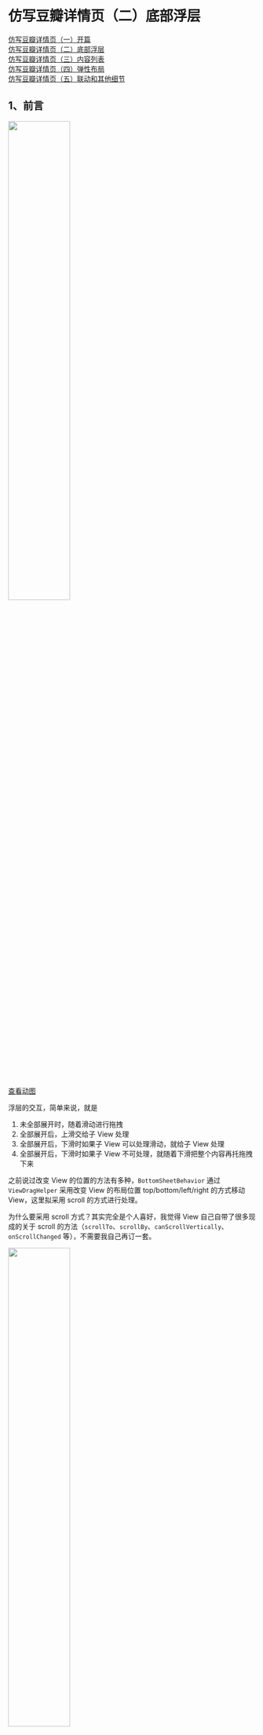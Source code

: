 # 仿写豆瓣详情页（二）底部浮层

[仿写豆瓣详情页（一）开篇](https://juejin.im/post/5ea3f88b6fb9a03c8b4c1ed2)  
[仿写豆瓣详情页（二）底部浮层](https://juejin.im/post/5ea3fc386fb9a03c7a333830)  
[仿写豆瓣详情页（三）内容列表](https://juejin.im/post/5ea3ffade51d4546ca30ccec)   
[仿写豆瓣详情页（四）弹性布局](https://juejin.im/post/5ea3f88b6fb9a03c8b4c1ed2)  
[仿写豆瓣详情页（五）联动和其他细节](https://juejin.im/post/5ea3f88b6fb9a03c8b4c1ed2)  

## 1、前言

<img src="./douban_floating_page.gif" width = "50%" />

[查看动图](./douban_floating_page.gif)  

浮层的交互，简单来说，就是
1. 未全部展开时，随着滑动进行拖拽
2. 全部展开后，上滑交给子 View 处理
3. 全部展开后，下滑时如果子 View 可以处理滑动，就给子 View 处理
4. 全部展开后，下滑时如果子 View 不可处理，就随着下滑把整个内容再托拖拽下来

之前说过改变 View 的位置的方法有多种，`BottomSheetBehavior` 通过 `ViewDragHelper` 采用改变 View 的布局位置 top/bottom/left/right 的方式移动 View，这里拟采用 scroll 的方式进行处理。  

为什么要采用 scroll 方式？其实完全是个人喜好，我觉得 View 自己自带了很多现成的关于 scroll 的方法（`scrollTo`、`scrollBy`、`canScrollVertically`、`onScrollChanged` 等），不需要我自己再订一套。  

<img src="./im_lazy.png" width = "50%" />

本文自定义的浮层视图名为 `BottomSheetLayout`，继承自 `FrameLayout`，就不自己处理 measure 和 layout 了。  

## 2、对外暴露的方法和属性

### 2.1、当前状态

首先我们需要定义浮层的状态，尽量简化，只定义三种状态：
- `BOTTOM_SHEET_STATE_COLLAPSED`：折叠状态，此时只露出最小显示高度
- `BOTTOM_SHEET_STATE_SCROLLING`：正在滚动中的状态
- `BOTTOM_SHEET_STATE_EXTENDED`：展开状态，此时露出全部内容

### 2.2、当前进度

进度即 View 移动的相对位置的百分比，根据 View 露出的最小高度，以及完全展开时的高度，确认 View 的移动范围，进而根据 View 的当前位置计算当前进度。  

`BOTTOM_SHEET_STATE_COLLAPSED` 时进度为 0，`BOTTOM_SHEET_STATE_EXTENDED` 时进度为 1，`BOTTOM_SHEET_STATE_SCROLLING` 则根据实际位置进行计算。  

当然还需要支持进度的设置，方便外部进行一些动画等操作。

由于 `BottomSheetLayout` 采用滚动的方式移动 View，所以进度就和 `View.scrollY` 相关，对进度的设置也就是 `View.scrollTo`。  

``` java
/**
 * 当前滚动的进度，[BOTTOM_SHEET_STATE_COLLAPSED] 时是 0，[BOTTOM_SHEET_STATE_EXTENDED] 时是 1
 */
@FloatRange(from = 0.0, to = 1.0)
var process = 0F

fun setProcess(@FloatRange(from = 0.0, to = 1.0) process: Float, smoothly: Boolean = true)
```

### 2.3、设置内容视图

由于我们需要一些特殊的属性，所以不能直接采用 `addView` 的方式。除了内容视图 `contentView`，还需要同时设置最小的显示高度 `minShowingHeight` 来计算滚动范围，初始状态 `initState` 来确定 `contentView` 的初始位置。

``` java
fun setContentView(
    contentView: View,
    minShowingHeight: Int,
    initState: Int = BOTTOM_SHEET_STATE_COLLAPSED
)
```

## 3、Layout 处理和滚动范围的确定

这里不改变原有的布局方式，只在布局后确定滚动范围，`scrollY` 的最小值 `minScrollY` 和最大值 `maxScrollY`，并根据初始状态设置进度（其实就是设置 `scrollY`）。

``` java
override fun onLayout(changed: Boolean, left: Int, top: Int, right: Int, bottom: Int) {
    super.onLayout(changed, left, top, right, bottom)
    // ...
    contentView?.also {
        // ...
        minScrollY = it.top + minShowingHeight - height
        maxScrollY = it.bottom - height
        if (initState == BOTTOM_SHEET_STATE_EXTENDED) {
            setProcess(1F, false)
        } else {
            setProcess(0F, false)
        }
    }
}
```

确定的滚动范围会用于 `canScrollVertically` 和 `scrollTo`，当然也会用在当前状态和进度的计算上。

``` java
/**
 * 滚动范围是[[minScrollY], [maxScrollY]]，根据方向判断垂直方向是否可以滚动
 */
override fun canScrollVertically(direction: Int): Boolean {
    return if (direction > 0) {
        scrollY < maxScrollY
    } else {
        scrollY > minScrollY
    }
}

/**
 * 滚动前做范围限制
 */
override fun scrollTo(x: Int, y: Int) {
    super.scrollTo(x, when {
        y < minScrollY -> minScrollY
        y > maxScrollY -> maxScrollY
        else -> y
    })
}
```

## 4、Touch 事件拦截

### 4.1、拦截的方案探讨

事件拦截的关键在于父 View 和子 View 都能处理事件时，事件要怎么分发的问题。一种是不拦截，让子 View 处理，子 View 不处理了父 View 在拦截；另一种是父 View 直接拦截，然后自己在事件处理的时候在进行分发。  

拦截的方式有个蛋疼的地方在于只要你拦截了事件，那之后子 View 就再也无法处理了。所以也就有了嵌套滚动的处理方式，不拦截事件，但是子 View 滚动时会先回调父 View，父 View 可以在那里进行拦截。  

事件拦截的逻辑是受滚动处理方式的影响的，最开始的时候我是采用嵌套滚动的方式处理滚动的，即：能不拦截事件就不拦截，交给子 View 处理，子 View 在发生滚动时，在收到的滚动时的 `onNestedPreScroll` 中判断是要自己滚还是子 View 滚。当然还要考虑子 View 不能滚动的情况，这时候就拦截下来自己进行滚动。  

### 4.2、本文的拦截方案

后来发现既要处理事件的拦截，又要处理滚动的拦截，太麻烦了（也可能是杀鸡用牛刀了）。我就改成了尽可能地拦截事件，然后根据手指的滑动计算需要的「滚动量」，再对「滚动量」进行分发，决定是自己滚，还是子 View 滚，逻辑为：
- `BOTTOM_SHEET_STATE_SCROLLING` 只是一个中间状态，肯定拦截
- `ACTION_MOVE` 时，如果触点在 `contentView` 上，且垂直移动大于水平移动，就拦截

``` java
override fun onInterceptTouchEvent(e: MotionEvent): Boolean {
    // 正在滚动中肯定要自己拦截处理
    if (state == BOTTOM_SHEET_STATE_SCROLLING) {
        return true
    }
    // move 时，在内容 view 区域，且 y 轴偏移更大，就拦截
    return if (e.action == MotionEvent.ACTION_MOVE) {
        contentView?.isUnder(e.rawX, e.rawY) == true && abs(lastX - e.x) < abs(lastY - e.y)
    } else {
        lastX = e.x
        lastY = e.y
        super.onInterceptTouchEvent(e)
    }
}
```

### 4.3、这里再多 BB 两句

尽可能拦截事件，然后自己分发「滚动量」稍微有点麻烦，但是处理逻辑更加明确。之前还做过体验不是很好的其他尝试：`BOTTOM_SHEET_STATE_EXTENDED` 时判断子 View 是否能够处理，子 View 能处理就不拦截事件，不能处理才拦截下来自己滚动。这种方式看起来没啥问题，但是在 `BOTTOM_SHEET_STATE_EXTENDED` 边界处体验就不是很好。  

比如刚开始是未全部展开 `BOTTOM_SHEET_STATE_SCROLLING`，手指向上滑，我们自己拦截了事件，然后到滚动展开状态 `BOTTOM_SHEET_STATE_EXTENDED`，之后轮到子 View 处理了，这时候由于事件已经被我们拦截了，没法交给子 View 处理，只能抬手然后再上滑，才能让子 View 的内容开始滚动。下拉的时候也存在这样的问题，滚动不连贯，体验不好。  

<img src="./old_touch_interception.gif" width="50%"/>

[查看动图](./old_touch_interception.gif)  

## 5、滚动处理

在事件拦截中，我们的策略是尽可能地拦截事件，垂直方向的事件都被拦截了，那子 View （不论是直接的还是间接的）的滚动和自身的滚动都需要我们来进行分发。

<img src="./scroll_dispatcher.png" width="50%"/>

在 `ACTION_MOVE` 时要计算「滚动量」，等于上次触点的 y 值减去这次触点的 y 值。为什么是上次减去这次呢？因为手指上滑时，触点的 y 值减少，列表内容向下滚动（是的，是向下），此时 scrollY 是会增大。还不明白的话就自己打 log 看下。  

有了「滚动量」，还需要找到能够处理该「滚动量」的子 View，方法 `fun View.findScrollableTarget(rawX: Float, rawY: Float, dScrollY: Int): View?` 就是通过递归的方式，在触点 (rawX, rawY) 位置所处的 View 中，从父级一层一层向里，找到可以处理「滚动量」`dScrollY` 的 View。  

``` java
override fun onTouchEvent(e: MotionEvent): Boolean {
    return when (e.action) {
        // ...
        // move 时分发滚动量
        MotionEvent.ACTION_MOVE -> {
            val dy = (lastY - e.y).toInt()
            lastY = e.y
            dispatchScrollY(dy, contentView?.findScrollableTarget(e.rawX, e.rawY, dy))
        }
        // ...
    }
}

```

滚动的分发是由 `dispatchScrollY` 方法处理的，逻辑暂时还不复杂，`BOTTOM_SHEET_STATE_EXTENDED` 时，优先滚动 `target`（就是 `findScrollableTarget` 找到的处理 `dScrollY` 的 View），再滚动自己，其他状态就只滚动自己。  

``` java
private fun dispatchScrollY(dScrollY: Int, target: View?) {
    if (state == BOTTOM_SHEET_STATE_EXTENDED) {
        if (target != null && target.canScrollVertically(dScrollY)) {
            target.scrollBy(0, dScrollY)
        } else {
            scrollBy(0, dScrollY)
        }
    } else if (canScrollVertically(dScrollY)) {
        scrollBy(0, dScrollY)
    }
}
```

这样我们就解决了交互上不连贯的问题。  

<img src="./dispatch_scroll_y.gif" width="50%" />

[查看动图](./dispatch_scroll_y.gif)  

## 6、Up 事件和 Fling 处理

### 6.1、Up 和 Cancel 时的复位操作

Up 和 Cancel 时，如果状态是 `BOTTOM_SHEET_STATE_SCROLLING`，此时需要通过动画滚动到 `BOTTOM_SHEET_STATE_EXTENDED` 或 `BOTTOM_SHEET_STATE_COLLAPSED` 状态进行复位，具体是哪个状态还看具体需求吧，我这里是按最后一次移动的方向来算的。  

这里为外部拦截处理提供了 `onReleaseListener`，可以先不考虑。  

放在 `dispatchTouchEvent` 是为了提前处理，而直接返回 true，不再分发是因为 `onTouchEvent` 的 up 会处理子 View 的 fling，如果这里处理了复位，同时又让子 View fling 的话，看起来会很奇怪，感兴趣的可以去掉试下。  

``` java
override fun dispatchTouchEvent(e: MotionEvent): Boolean {
    when (e.action) {
        // ...
        // up 或 cancel 时判断是否要平滑滚动到稳定位置
        MotionEvent.ACTION_UP, MotionEvent.ACTION_CANCEL -> {
            // 发生了移动，且处于滚动中的状态，且未被拦截，则自己处理
            if (lastDir != 0
                && state == BOTTOM_SHEET_STATE_SCROLLING
                && onReleaseListener?.invoke(this) != true) {
                smoothScrollToY(if (lastDir > 0) { maxScrollY } else { minScrollY })
                // 这里返回 true 防止分发给子 view 导致其抖动
                return true
            }
        }
    }
    return super.dispatchTouchEvent(e)
}
```

`smoothScrollToY` 通过 `Scroller` 实现动画效果，`lastComputeY` 是为了在 `computeScroll` 中辅助计算「滚动量」的。`flingTarget` 是用于 fling，因为 fling 也是用 `Scroller` 进行处理的，所以 `flingTarget` 起到了区分 fling 和普通滚动的作用。  

``` java
/**
 * 利用 [scroller] 平滑滚动到目标位置，只用于自身的滚动
 */
private fun smoothScrollToY(y: Int) {
    if (scrollY == y) {
        return
    }
    lastComputeY = scrollY
    flingTarget = null
    scroller.startScroll(0, scrollY, 0, y - scrollY)
    invalidate()
}
```

这里的 `dispatchScrollY` 多了个 boolean 返回值，用于表示是否处理这个「滚动量」，不处理的话会把动画关掉，这个主要和 fling 有关，下面会继续介绍。  

``` java
/**
 * 计算 [scroller] 当前的滚动量并分发，不再处理就关掉动画
 * 动画结束时及时复位 fling 的目标 view
 */
override fun computeScroll() {
    if (scroller.computeScrollOffset()) {
        val currentY = scroller.currY
        val dScrollY = currentY - lastComputeY
        lastComputeY = currentY
        if (!dispatchScrollY(dScrollY, flingTarget)) {
            scroller.abortAnimation()
        }
        invalidate()
    } else {
        flingTarget = null
    }
}
```

### 6.2、Fling

Fling 其实就是抬手后的一系列减速的滚动事件，首先需要明确一点，fling 只作用于子 View 的滚动，不用于自身的滚动。  

这是因为在全部展开时，向下的 fling 会把整个内容带下来，而 up 时状态又不是 `BOTTOM_SHEET_STATE_SCROLLING`，这时整个内容视图会悬在半空中（`BOTTOM_SHEET_STATE_SCROLLING` 状态），如果我们在 fling 结束后像 up 时一样进行复位，再进行滚动，又会速度不一致，体验不好。  

Fling 需要用到 `VelocityTracker`，在 `onTouchEvent` 收集一系列事件，在 up 时计算垂直方向的速度，进行 fling。

这里对 `velocityTracker.yVelocity` 取反才是 `Scroller` 处理 fling 的速度，和 move 的滑动事件一个原因，不再赘述。同样的，也需要 `findScrollableTarget` 找到能够处理这个 fling 的子 View。  

``` java
override fun onTouchEvent(e: MotionEvent): Boolean {
    return when (e.action) {
        // down 时，触点在内容视图上时才继续处理
        MotionEvent.ACTION_DOWN -> {
            velocityTracker.clear()
            velocityTracker.addMovement(e)
            contentView?.isUnder(e.rawX, e.rawY) == true
        }
        // move 时分发滚动量
        MotionEvent.ACTION_MOVE -> {
            velocityTracker.addMovement(e)
            val dy = (lastY - e.y).toInt()
            lastY = e.y
            dispatchScrollY(dy, contentView?.findScrollableTarget(e.rawX, e.rawY, dy))
        }
        // up 时要处理子 view 的 fling
        MotionEvent.ACTION_UP, MotionEvent.ACTION_CANCEL -> {
            velocityTracker.addMovement(e)
            velocityTracker.computeCurrentVelocity(1000)
            val yv = -velocityTracker.yVelocity.toInt()
            handleFling(yv, contentView?.findScrollableTarget(e.rawX, e.rawY, yv))
            true
        }
        else -> super.onTouchEvent(e)
    }
}
```

前面说了 fling 只用于子 View，没有要处理的子 View 就直接返回。
`flingTarget` 用于记录本次 fling 的目标子 View。之后还是交给 `Scroller` 处理，在 `computeScroll` 中分发滚动。

``` java
private fun handleFling(yv: Int, target: View?) {
    target ?: return
    lastComputeY = 0
    flingTarget = target
    scroller.fling(0, lastComputeY, 0, yv, 0, 0, Int.MIN_VALUE, Int.MAX_VALUE)
    invalidate()
}
```

`dispatchScrollY` 的完整代码如下，加入了对 fling 的判断和是否能够处理的判断。  

``` java
/**
 * 分发 y 轴滚动事件
 * 展开状态：优先处理 [target]，然后如果不是 fling （fling 不用于自身的滚动）才处理自己
 * 非展开状态：只处理自己
 *
 * @param dScrollY y 轴的滚动量
 * @param target 可以处理改滚动量的目标 view
 * @return 是否可以处理
 */
private fun dispatchScrollY(dScrollY: Int, target: View?): Boolean {
    // 0 默认可以处理
    if (dScrollY == 0) {
        return true
    }
    return if (state == BOTTOM_SHEET_STATE_EXTENDED) {
        if (target != null && target.canScrollVertically(dScrollY)) {
            target.scrollBy(0, dScrollY)
            true
        } else if (!isFling() && canScrollVertically(dScrollY)) {
            scrollBy(0, dScrollY)
            true
        } else {
            false
        }
    } else if (canScrollVertically(dScrollY)) {
        scrollBy(0, dScrollY)
        true
    } else {
        false
    }
}
```

<img src="./up_fling.gif" width="50%" />

[查看动图](./up_fling.gif)  

## 结束

这样我们算是完成了底部浮层，但并不完美，比如每次分发「滚动量」时都要 `findScrollableTarget` 寻找处理滚动的 View，那如果一个 View 和它的子 View 都能处理呢？这时候优先级不应该有我们决定，但是 `findScrollableTarget` 是直接返回第一个的。  

这里的确是有点小问题，但就像我在 [仿写豆瓣详情页（一）开篇]() 结尾处所说的，不要过于追求大而全，目前我也没遇到这样的 case，就先不管了。如果真要解决，就需要更改拦截事件的方案，或者利用嵌套滚动来处理。  

[https://github.com/funnywolfdadada/HollowKit](https://github.com/funnywolfdadada/HollowKit)  

